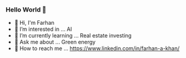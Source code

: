 ### Hello World 👋

- 👋 Hi, I'm Farhan
- 🤖 I’m interested in ... AI
- 🏡 I’m currently learning ... Real estate investing
- 💬 Ask me about ... Green energy
- 🚀 How to reach me ... https://www.linkedin.com/in/farhan-a-khan/


<!--
**khan002f/khan002f** is a ✨ _special_ ✨ repository because its `README.md` (this file) appears on your GitHub profile.

Here are some ideas to get you started:

- 🔭 I’m currently working on ... real estate investment
- 🌱 I’m currently learning ... 
- 👯 I’m looking to collaborate on ...
- 🤔 I’m looking for help with ... AI
- 💬 Ask me about ... Green energy
- 📫 How to reach me: ... LinkedIn
- ⚡ Fun fact: ... 
-->
